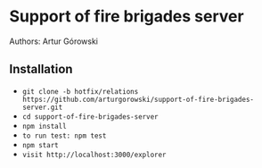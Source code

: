 # Support of fire brigades server
Authors: Artur Górowski


## Installation
* `git clone -b hotfix/relations https://github.com/arturgorowski/support-of-fire-brigades-server.git`
* `cd support-of-fire-brigades-server`
* `npm install`
* `to run test: npm test`
* `npm start`
* `visit http://localhost:3000/explorer`
